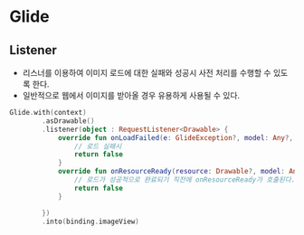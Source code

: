 # Glide

## Listener

- 리스너를 이용하여 이미지 로드에 대한 실패와 성공시 사전 처리를 수행할 수 있도록 한다.
- 일반적으로 웹에서 이미지를 받아올 경우 유용하게 사용될 수 있다.

```kotlin
Glide.with(context)
        .asDrawable()
        .listener(object : RequestListener<Drawable> {
            override fun onLoadFailed(e: GlideException?, model: Any?, target: Target<Drawable>?, isFirstResource: Boolean): Boolean {
                // 로드 실패시
                return false
            }
            override fun onResourceReady(resource: Drawable?, model: Any?, target: Target<Drawable>?, dataSource: DataSource?, isFirstResource: Boolean): Boolean {
                // 로드가 성공적으로 완료되기 직전에 onResourceReady가 호출된다.
                return false
            }

        })
        .into(binding.imageView)
```


